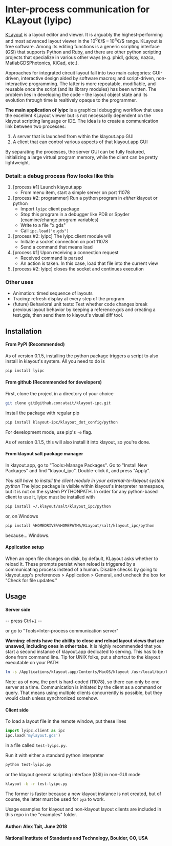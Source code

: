# Inter-process communication for KLayout (lyipc)

[KLayout](https://www.klayout.de/index.php) is a layout editor and viewer. It is arguably the highest-performing and most advanced layout viewer in the 10<sup>0</sup>€/$ –
 10<sup>4</sup>€/$ range. KLayout is free software. Among its editing functions is a generic scripting interface (GSI) that supports Python and Ruby, and there are other python scripting projects that specialize in various other ways (e.g. phidl, gdspy, nazca, MatlabGDSPhotonics, KiCad, etc.).

Approaches for integrated circuit layout fall into two main categories: GUI-driven, interactive design aided by software macros; and script-driven, non-interactive programming. The latter is more repeatable, modifiable, and reusable once the script (and its library modules) has been written. The problem lies in developing the code – the layout object state and its evolution through time is realtively opaque to the programmer.

__The main application of lyipc__ is a graphical debugging workflow that uses the excellent KLayout viewer but is not necessarily dependent on the klayout scripting language or IDE. The idea is to create a communication link between two processes:
1. A server that is launched from within the klayout.app GUI
2. A client that can control various aspects of that klayout.app GUI

By separating the processes, the server GUI can be fully featured, initializing a large virtual program memory, while the client can be pretty lightweight.

### Detail: a debug process flow looks like this
1. [process #1] Launch klayout.app
    - From menu item, start a simple server on port 11078
2. [process #2: programmer] Run a python program in _either_ klayout or python
    - Import `lyipc` client package
    - Stop this program in a debugger like PDB or Spyder (examine/change program variables)
    - Write to a file "x.gds"
    - Call `ipc.load("x.gds")`
3. [process #2: lyipc] The lyipc.client module will
    - Initiate a socket connection on port 11078
    - Send a command that means load
4. [process #1] Upon receiving a connection request
    - Received command is parsed
    - An action is taken. In this case, load that file into the current view
5. [process #2: lyipc] closes the socket and continues execution

### Other uses
- Animation: timed sequence of layouts
- Tracing: refresh display at every step of the program
- (future) Behavioral unit tests: Test whether code changes break previous layout behavior by keeping a reference.gds and creating a test.gds, then send them to klayout's visual diff tool.

## Installation
#### From PyPI (Recommended)
As of version 0.1.5, installing the python package triggers a script to also install in klayout's system. All you need to do is
```sh
pip install lyipc
```

#### From github (Recommended for developers)
First, clone the project in a directory of your choice
```sh
git clone git@github.com:atait/klayout-ipc.git
```
Install the package with regular pip
```sh
pip install klayout-ipc/klayout_dot_config/python
```
For development mode, use pip's `-e` flag.

As of version 0.1.5, this will also install it into klayout, so you're done.


#### From klayout salt package manager
In klayout.app, go to "Tools>Manage Packages". Go to "Install New Packages" and find "klayout_ipc". Double-click it, and press "Apply".

*You still have to install the client module in your external-to-klayout system python*
The lyipc package is visible within klayout's interpreter namespace, but it is not on the system PYTHONPATH. In order for any python-based client to use it, lyipc must be installed with
```sh
pip install ~/.klayout/salt/klayout_ipc/python
```
or, on Windows
```sh
pip install %HOMEDRIVE%%HOMEPATH%/KLayout/salt/klayout_ipc/python
```
because... Windows.



#### Application setup
When an open file changes on disk, by default, KLayout asks whether to reload it. These prompts persist when reload is triggered by a communicating process instead of a human. Disable checks by going to klayout.app's preferences > Application > General, and uncheck the box for "Check for file updates."

## Usage
#### Server side
-- press Ctrl+`I` --

or go to "Tools>Inter-process communication server"

__Warning: clients have the ability to close and reload layout views that are unsaved, including ones in other tabs.__ It is highly recommended that you start a second instance of klayout.app dedicated to serving. This has to be done from command line. Tip for UNIX folks, put a shortcut to the klayout executable on your PATH
```sh
ln -s /Applications/klayout.app/Contents/MacOS/klayout /usr/local/bin/klayout
```

Note: as of now, the port is hard-coded (11078), so there can only be one server at a time. Communication is initiated by the client as a command or query. That means using multiple clients concurrently is possible, but they would clash unless synchronized somehow.

#### Client side
To load a layout file in the remote window, put these lines
```python
import lyipc.client as ipc
ipc.load('mylayout.gds')
```
in a file called `test-lyipc.py`.

Run it with either a standard python interpreter
```sh
python test-lyipc.py
```
or the klayout general scripting interface (GSI) in non-GUI mode
```sh
klayout -b -r test-lyipc.py
```
The former is faster because a new klayout instance is not created, but of course, the latter must be used for `pya` to work.

Usage examples for klayout and non-klayout layout clients are included in this repo in the "examples" folder.

#### Author: Alex Tait, June 2018
#### National Institute of Standards and Technology, Boulder, CO, USA
